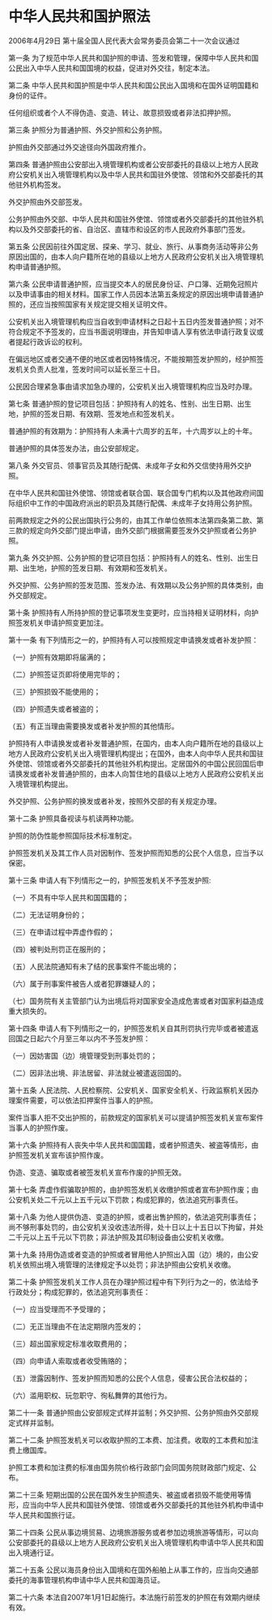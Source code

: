 # 中华人民共和国护照法

2006年4月29日 第十届全国人民代表大会常务委员会第二十一次会议通过



第一条 为了规范中华人民共和国护照的申请、签发和管理，保障中华人民共和国公民出入中华人民共和国国境的权益，促进对外交往，制定本法。

第二条 中华人民共和国护照是中华人民共和国公民出入国境和在国外证明国籍和身份的证件。

任何组织或者个人不得伪造、变造、转让、故意损毁或者非法扣押护照。

第三条 护照分为普通护照、外交护照和公务护照。

护照由外交部通过外交途径向外国政府推介。

第四条 普通护照由公安部出入境管理机构或者公安部委托的县级以上地方人民政府公安机关出入境管理机构以及中华人民共和国驻外使馆、领馆和外交部委托的其他驻外机构签发。

外交护照由外交部签发。

公务护照由外交部、中华人民共和国驻外使馆、领馆或者外交部委托的其他驻外机构以及外交部委托的省、自治区、直辖市和设区的市人民政府外事部门签发。

第五条 公民因前往外国定居、探亲、学习、就业、旅行、从事商务活动等非公务原因出国的，由本人向户籍所在地的县级以上地方人民政府公安机关出入境管理机构申请普通护照。

第六条 公民申请普通护照，应当提交本人的居民身份证、户口簿、近期免冠照片以及申请事由的相关材料。国家工作人员因本法第五条规定的原因出境申请普通护照的，还应当按照国家有关规定提交相关证明文件。

公安机关出入境管理机构应当自收到申请材料之日起十五日内签发普通护照；对不符合规定不予签发的，应当书面说明理由，并告知申请人享有依法申请行政复议或者提起行政诉讼的权利。

在偏远地区或者交通不便的地区或者因特殊情况，不能按期签发护照的，经护照签发机关负责人批准，签发时间可以延长至三十日。

公民因合理紧急事由请求加急办理的，公安机关出入境管理机构应当及时办理。

第七条 普通护照的登记项目包括：护照持有人的姓名、性别、出生日期、出生地，护照的签发日期、有效期、签发地点和签发机关。

普通护照的有效期为：护照持有人未满十六周岁的五年，十六周岁以上的十年。

普通护照的具体签发办法，由公安部规定。

第八条 外交官员、领事官员及其随行配偶、未成年子女和外交信使持用外交护照。

在中华人民共和国驻外使馆、领馆或者联合国、联合国专门机构以及其他政府间国际组织中工作的中国政府派出的职员及其随行配偶、未成年子女持用公务护照。

前两款规定之外的公民出国执行公务的，由其工作单位依照本法第四条第二款、第三款的规定向外交部门提出申请，由外交部门根据需要签发外交护照或者公务护照。

第九条 外交护照、公务护照的登记项目包括：护照持有人的姓名、性别、出生日期、出生地，护照的签发日期、有效期和签发机关。

外交护照、公务护照的签发范围、签发办法、有效期以及公务护照的具体类别，由外交部规定。

第十条 护照持有人所持护照的登记事项发生变更时，应当持相关证明材料，向护照签发机关申请护照变更加注。

第十一条 有下列情形之一的，护照持有人可以按照规定申请换发或者补发护照：

（一）护照有效期即将届满的；

（二）护照签证页即将使用完毕的；

（三）护照损毁不能使用的；

（四）护照遗失或者被盗的；

（五）有正当理由需要换发或者补发护照的其他情形。

护照持有人申请换发或者补发普通护照，在国内，由本人向户籍所在地的县级以上地方人民政府公安机关出入境管理机构提出；在国外，由本人向中华人民共和国驻外使馆、领馆或者外交部委托的其他驻外机构提出。定居国外的中国公民回国后申请换发或者补发普通护照的，由本人向暂住地的县级以上地方人民政府公安机关出入境管理机构提出。

外交护照、公务护照的换发或者补发，按照外交部的有关规定办理。

第十二条 护照具备视读与机读两种功能。

护照的防伪性能参照国际技术标准制定。

护照签发机关及其工作人员对因制作、签发护照而知悉的公民个人信息，应当予以保密。

第十三条 申请人有下列情形之一的，护照签发机关不予签发护照:

（一）不具有中华人民共和国国籍的；

（二）无法证明身份的；

（三）在申请过程中弄虚作假的；

（四）被判处刑罚正在服刑的；

（五）人民法院通知有未了结的民事案件不能出境的；

（六）属于刑事案件被告人或者犯罪嫌疑人的；

（七）国务院有关主管部门认为出境后将对国家安全造成危害或者对国家利益造成重大损失的。

第十四条 申请人有下列情形之一的，护照签发机关自其刑罚执行完毕或者被遣返回国之日起六个月至三年以内不予签发护照：

（一）因妨害国（边）境管理受到刑事处罚的；

（二）因非法出境、非法居留、非法就业被遣返回国的。

第十五条 人民法院、人民检察院、公安机关、国家安全机关、行政监察机关因办理案件需要，可以依法扣押案件当事人的护照。

案件当事人拒不交出护照的，前款规定的国家机关可以提请护照签发机关宣布案件当事人的护照作废。

第十六条 护照持有人丧失中华人民共和国国籍，或者护照遗失、被盗等情形，由护照签发机关宣布该护照作废。

伪造、变造、骗取或者被签发机关宣布作废的护照无效。

第十七条 弄虚作假骗取护照的，由护照签发机关收缴护照或者宣布护照作废；由公安机关处二千元以上五千元以下罚款；构成犯罪的，依法追究刑事责任。

第十八条 为他人提供伪造、变造的护照，或者出售护照的，依法追究刑事责任；尚不够刑事处罚的，由公安机关没收违法所得，处十日以上十五日以下拘留，并处二千元以上五千元以下罚款；非法护照及其印制设备由公安机关收缴。

第十九条 持用伪造或者变造的护照或者冒用他人护照出入国（边）境的，由公安机关依照出境入境管理的法律规定予以处罚；非法护照由公安机关收缴。

第二十条 护照签发机关工作人员在办理护照过程中有下列行为之一的，依法给予行政处分；构成犯罪的，依法追究刑事责任：

（一）应当受理而不予受理的；

（二）无正当理由不在法定期限内签发的；

（三）超出国家规定标准收取费用的；

（四）向申请人索取或者收受贿赂的；

（五）泄露因制作、签发护照而知悉的公民个人信息，侵害公民合法权益的；

（六）滥用职权、玩忽职守、徇私舞弊的其他行为。

第二十一条 普通护照由公安部规定式样并监制；外交护照、公务护照由外交部规定式样并监制。

第二十二条 护照签发机关可以收取护照的工本费、加注费。收取的工本费和加注费上缴国库。

护照工本费和加注费的标准由国务院价格行政部门会同国务院财政部门规定、公布。

第二十三条 短期出国的公民在国外发生护照遗失、被盗或者损毁不能使用等情形，应当向中华人民共和国驻外使馆、领馆或者外交部委托的其他驻外机构申请中华人民共和国旅行证。

第二十四条 公民从事边境贸易、边境旅游服务或者参加边境旅游等情形，可以向公安部委托的县级以上地方人民政府公安机关出入境管理机构申请中华人民共和国出入境通行证。

第二十五条 公民以海员身份出入国境和在国外船舶上从事工作的，应当向交通部委托的海事管理机构申请中华人民共和国海员证。

第二十六条 本法自2007年1月1日起施行。本法施行前签发的护照在有效期内继续有效。